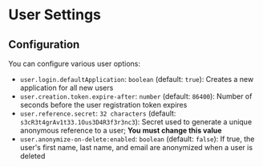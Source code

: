 # User Settings

## Configuration

You can configure various user options:

* `user.login.defaultApplication`: `boolean` (default: `true`): Creates a new application for all new users
* `user.creation.token.expire-after`: `number` (default: `86400`): Number of seconds before the user registration token expires
* `user.reference.secret`: `32 characters` (default: `s3cR3t4grAv1t33.1Ous3D4R3f3r3nc3`): Secret used to generate a unique anonymous reference to a user; **You must change this value**
* `user.anonymize-on-delete:enabled`: `boolean` (default: `false`): If true, the user's first name, last name, and email are anonymized when a user is deleted
